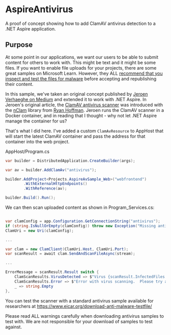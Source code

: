 # AspireAntivirus

A proof of concept showing how to add ClamAV antivirus detection to a .NET Aspire application.

## Purpose

At some point in our applications, we want our users to be able to submit content for others to work with.  This might be text and it might be some files.  If you want to enable file uploads for your projects, there are some great samples on Microsoft Learn.  However, they ALL [recommend that you inspect and test the files for malware](https://learn.microsoft.com/en-us/aspnet/core/mvc/models/file-uploads?view=aspnetcore-8.0#security-considerations) before accepting and republishing their content.

In this sample, we've taken an original concept published by [Jeroen Verhaeghe on Medium](https://medium.com/@jeroenverhaeghe/building-a-malware-and-antivirus-scanner-in-net-core-e4309f2d429c) and extended it to work with .NET Aspire.  In Jeroen's original article, the [ClamAV antivirus scanner](https://www.clamav.net/) was introduced with the [nClam](https://github.com/tekmaven/nClam) library from [Ryan Hoffman](https://github.com/tekmaven).  Jeroen runs the ClamAV scanner in a Docker container, and in reading that I thought - why not let .NET Aspire manage the container for us?

That's what I did here. I've added a custom `ClamAvResource` to AppHost that will start the latest ClamAV container and pass the address for that container into the web project.

AppHost/Program.cs
```csharp
var builder = DistributedApplication.CreateBuilder(args);

var av = builder.AddClamAv("antivirus");

builder.AddProject<Projects.AspireAvSample_Web>("webfrontend")
		.WithExternalHttpEndpoints()
		.WithReference(av);

builder.Build().Run();
```

We can then scan uploaded content as shown in Program_Services.cs:

```csharp

var clamConfig = app.Configuration.GetConnectionString("antivirus");
if (string.IsNullOrEmpty(clamConfig)) throw new Exception("Missing antivirus configuration");
ClamUri = new Uri(clamConfig);

...

var clam = new ClamClient(ClamUri.Host, ClamUri.Port);
var scanResult = await clam.SendAndScanFileAsync(stream);

...

ErrorMessage = scanResult.Result switch { 
	ClamScanResults.VirusDetected => $"Virus {scanResult.InfectedFiles.First().VirusName} detected",
	ClamScanResults.Error => $"Error with virus scanning.  Please try again",
	_ => string.Empty
},
```

You can test the scanner with a standard antivirus sample available for researchers at https://www.eicar.org/download-anti-malware-testfile/  

Please read ALL warnings carefully when downloading antivirus samples to test with.  We are not responsible for your download of samples to test against.
